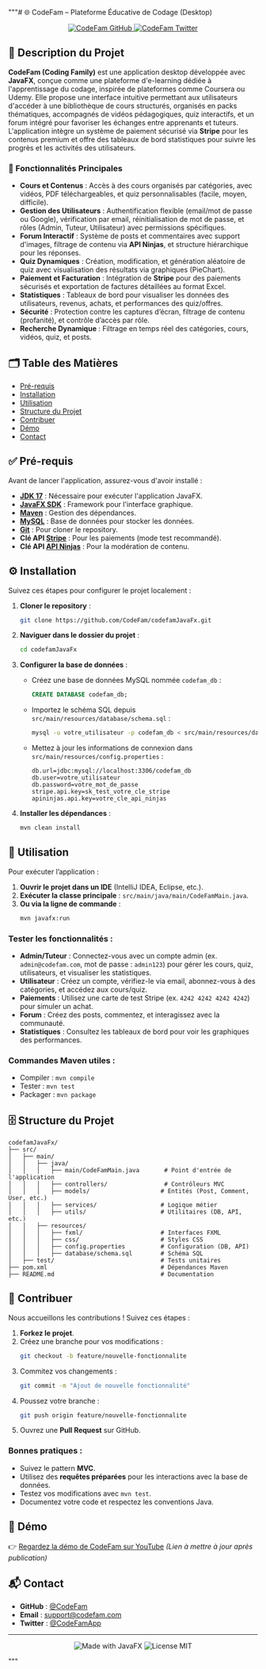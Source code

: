 """# 🌐 CodeFam – Plateforme Éducative de Codage (Desktop)

<p align="center">
  <a href="https://github.com/CodeFam">
    <img src="https://img.shields.io/badge/Join%20us%20on-GitHub-blue" alt="CodeFam GitHub"/>
  </a>
  <a href="https://twitter.com/CodeFamApp">
    <img src="https://img.shields.io/badge/Follow%20us%20on-Twitter-1DA1F2" alt="CodeFam Twitter"/>
  </a>
</p>

## 📖 Description du Projet

**CodeFam (Coding Family)** est une application desktop développée avec **JavaFX**, conçue comme une plateforme d'e-learning dédiée à l'apprentissage du codage, inspirée de plateformes comme Coursera ou Udemy. Elle propose une interface intuitive permettant aux utilisateurs d'accéder à une bibliothèque de cours structurés, organisés en packs thématiques, accompagnés de vidéos pédagogiques, quiz interactifs, et un forum intégré pour favoriser les échanges entre apprenants et tuteurs. L'application intègre un système de paiement sécurisé via **Stripe** pour les contenus premium et offre des tableaux de bord statistiques pour suivre les progrès et les activités des utilisateurs.

### 🎯 Fonctionnalités Principales
- **Cours et Contenus** : Accès à des cours organisés par catégories, avec vidéos, PDF téléchargeables, et quiz personnalisables (facile, moyen, difficile).
- **Gestion des Utilisateurs** : Authentification flexible (email/mot de passe ou Google), vérification par email, réinitialisation de mot de passe, et rôles (Admin, Tuteur, Utilisateur) avec permissions spécifiques.
- **Forum Interactif** : Système de posts et commentaires avec support d'images, filtrage de contenu via **API Ninjas**, et structure hiérarchique pour les réponses.
- **Quiz Dynamiques** : Création, modification, et génération aléatoire de quiz avec visualisation des résultats via graphiques (PieChart).
- **Paiement et Facturation** : Intégration de **Stripe** pour des paiements sécurisés et exportation de factures détaillées au format Excel.
- **Statistiques** : Tableaux de bord pour visualiser les données des utilisateurs, revenus, achats, et performances des quiz/offres.
- **Sécurité** : Protection contre les captures d’écran, filtrage de contenu (profanité), et contrôle d’accès par rôle.
- **Recherche Dynamique** : Filtrage en temps réel des catégories, cours, vidéos, quiz, et posts.

## 🗂 Table des Matières

- [Pré-requis](#pré-requis)
- [Installation](#installation)
- [Utilisation](#utilisation)
- [Structure du Projet](#structure-du-projet)
- [Contribuer](#contribuer)
- [Démo](#démo)
- [Contact](#contact)

## ✅ Pré-requis

Avant de lancer l'application, assurez-vous d'avoir installé :

- **[JDK 17](https://www.oracle.com/java/technologies/javase/jdk17-archive-downloads.html)** : Nécessaire pour exécuter l'application JavaFX.
- **[JavaFX SDK](https://openjfx.io/)** : Framework pour l'interface graphique.
- **[Maven](https://maven.apache.org/)** : Gestion des dépendances.
- **[MySQL](https://www.mysql.com/)** : Base de données pour stocker les données.
- **[Git](https://git-scm.com/)** : Pour cloner le repository.
- **Clé API [Stripe](https://stripe.com/)** : Pour les paiements (mode test recommandé).
- **Clé API [API Ninjas](https://api-ninjas.com/)** : Pour la modération de contenu.

## ⚙ Installation

Suivez ces étapes pour configurer le projet localement :

1. **Cloner le repository** :
   ```bash
   git clone https://github.com/CodeFam/codefamJavaFx.git
   ```

2. **Naviguer dans le dossier du projet** :
   ```bash
   cd codefamJavaFx
   ```

3. **Configurer la base de données** :
   - Créez une base de données MySQL nommée `codefam_db` :
     ```sql
     CREATE DATABASE codefam_db;
     ```
   - Importez le schéma SQL depuis `src/main/resources/database/schema.sql` :
     ```bash
     mysql -u votre_utilisateur -p codefam_db < src/main/resources/database/schema.sql
     ```
   - Mettez à jour les informations de connexion dans `src/main/resources/config.properties` :
     ```properties
     db.url=jdbc:mysql://localhost:3306/codefam_db
     db.user=votre_utilisateur
     db.password=votre_mot_de_passe
     stripe.api.key=sk_test_votre_cle_stripe
     apininjas.api.key=votre_cle_api_ninjas
     ```

4. **Installer les dépendances** :
   ```bash
   mvn clean install
   ```

## 🚀 Utilisation

Pour exécuter l’application :

1. **Ouvrir le projet dans un IDE** (IntelliJ IDEA, Eclipse, etc.).
2. **Exécuter la classe principale** : `src/main/java/main/CodeFamMain.java`.
3. **Ou via la ligne de commande** :
   ```bash
   mvn javafx:run
   ```

### Tester les fonctionnalités :
- **Admin/Tuteur** : Connectez-vous avec un compte admin (ex. `admin@codefam.com`, mot de passe : `admin123`) pour gérer les cours, quiz, utilisateurs, et visualiser les statistiques.
- **Utilisateur** : Créez un compte, vérifiez-le via email, abonnez-vous à des catégories, et accédez aux cours/quiz.
- **Paiements** : Utilisez une carte de test Stripe (ex. `4242 4242 4242 4242`) pour simuler un achat.
- **Forum** : Créez des posts, commentez, et interagissez avec la communauté.
- **Statistiques** : Consultez les tableaux de bord pour voir les graphiques des performances.

### Commandes Maven utiles :
- Compiler : `mvn compile`
- Tester : `mvn test`
- Packager : `mvn package`

## 🗄 Structure du Projet

```
codefamJavaFx/
├── src/
│   ├── main/
│   │   ├── java/
│   │   │   ├── main/CodeFamMain.java       # Point d'entrée de l'application
│   │   │   ├── controllers/                # Contrôleurs MVC
│   │   │   ├── models/                    # Entités (Post, Comment, User, etc.)
│   │   │   ├── services/                  # Logique métier
│   │   │   ├── utils/                     # Utilitaires (DB, API, etc.)
│   │   ├── resources/
│   │   │   ├── fxml/                      # Interfaces FXML
│   │   │   ├── css/                       # Styles CSS
│   │   │   ├── config.properties          # Configuration (DB, API)
│   │   │   ├── database/schema.sql        # Schéma SQL
│   ├── test/                              # Tests unitaires
├── pom.xml                                # Dépendances Maven
├── README.md                              # Documentation
```

## 🤝 Contribuer

Nous accueillons les contributions ! Suivez ces étapes :

1. **Forkez le projet**.
2. Créez une branche pour vos modifications :
   ```bash
   git checkout -b feature/nouvelle-fonctionnalite
   ```
3. Commitez vos changements :
   ```bash
   git commit -m "Ajout de nouvelle fonctionnalité"
   ```
4. Poussez votre branche :
   ```bash
   git push origin feature/nouvelle-fonctionnalite
   ```
5. Ouvrez une **Pull Request** sur GitHub.

### Bonnes pratiques :
- Suivez le pattern **MVC**.
- Utilisez des **requêtes préparées** pour les interactions avec la base de données.
- Testez vos modifications avec `mvn test`.
- Documentez votre code et respectez les conventions Java.

## 🎥 Démo

👉 [Regardez la démo de CodeFam sur YouTube](https://www.youtube.com/watch?v=exemple) *(Lien à mettre à jour après publication)*

## 📬 Contact

- **GitHub** : [@CodeFam](https://github.com/CodeFam)
- **Email** : support@codefam.com
- **Twitter** : [@CodeFamApp](https://twitter.com/CodeFamApp)

---

<p align="center">
  <img src="https://img.shields.io/badge/Made%20with-JavaFX-orange" alt="Made with JavaFX"/>
  <img src="https://img.shields.io/badge/License-MIT-green" alt="License MIT"/>
</p>
"""

